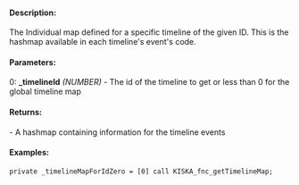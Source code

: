 #### Description:
The Individual map defined for a specific timeline of the given ID. This is the hashmap available in each timeline's event's code.

#### Parameters:
0: **_timelineId** *(NUMBER)* - The id of the timeline to get or less than 0
for the global timeline map

#### Returns:
<HASHMAP> - A hashmap containing information for the timeline events

#### Examples:
```sqf
private _timelineMapForIdZero = [0] call KISKA_fnc_getTimelineMap;
```

